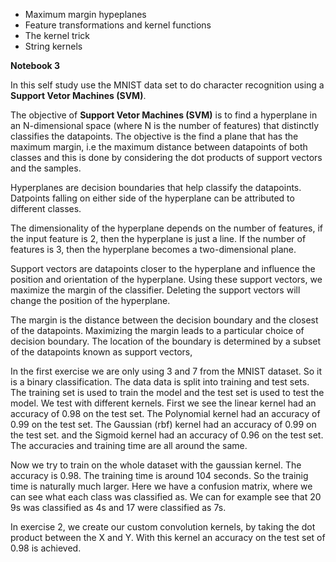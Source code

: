 - Maximum margin hypeplanes
- Feature transformations and kernel functions
- The kernel trick
- String kernels

**Notebook 3**

In this self study use the MNIST data set to do character recognition using a **Support Vetor Machines (SVM)**.

The objective of **Support Vetor Machines (SVM)** is to find a hyperplane in an N-dimensional space (where N is the number of features) that distinctly classifies the datapoints. The objective is the find a plane that has the maximum margin, i.e the maximum distance between datapoints of both classes and this is done by considering the dot products of support vectors and the samples.

Hyperplanes are decision boundaries that help classify the datapoints. Datpoints falling on either side of the hyperplane can be attributed to different classes.

The dimensionality of the hyperplane depends on the number of features, if the input feature is 2, then the hyperplane is just a line. If the number of features is 3, then the hyperplane becomes a two-dimensional plane.

Support vectors are datapoints closer to the hyperplane and influence the position and orientation of the hyperplane. Using these support vectors, we maximize the margin of the classifier. Deleting the support vectors will change the position of the hyperplane.

The margin is the distance between the decision boundary and the closest of the datapoints. Maximizing the margin leads to a particular choice of decision boundary. The location of the boundary is determined by a subset of the datapoints known as support vectors, 

In the first exercise we are only using 3 and 7 from the MNIST dataset. So it is a binary classification. The data data is split into training and test sets. The training set is used to train the model and the test set is used to test the model. We test with different kernels. First we see the linear kernel had an accuracy of 0.98 on the test set. The Polynomial kernel had an accuracy of 0.99 on the test set. The Gaussian (rbf) kernel had an accuracy of 0.99 on the test set. and the Sigmoid kernel had an accuracy of 0.96 on the test set. The accuracies and training time are all around the same.

Now we try to train on the whole dataset with the gaussian kernel. The accuracy is 0.98. The training time is around 104 seconds. So the trainig time is naturally much larger. Here we have a confusion matrix, where we can see what each class was classified as. We can for example see that 20 9s was classified as 4s and 17 were classified as 7s.

In exercise 2, we create our custom convolution kernels, by taking the dot product between the X and Y. With this kernel an accuracy on the test set of 0.98 is achieved.